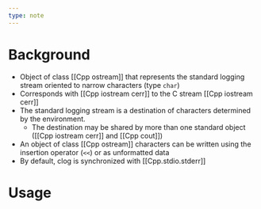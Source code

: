 ```yaml
---
type: note
---
```

# Background
- Object of class [[Cpp ostream]] that represents the standard logging stream oriented to narrow characters (type `char`)
- Corresponds with [[Cpp iostream cerr]] to the C stream [[Cpp iostream cerr]]
- The standard logging stream is a destination of characters determined by the environment. 
	- The destination may be shared by more than one standard object ([[Cpp iostream cerr]] and [[Cpp cout]])
- An object of class [[Cpp ostream]] characters can be written using the insertion operator (`<<`) or as unformatted data
- By default, clog is synchronized with [[Cpp.stdio.stderr]]

# Usage